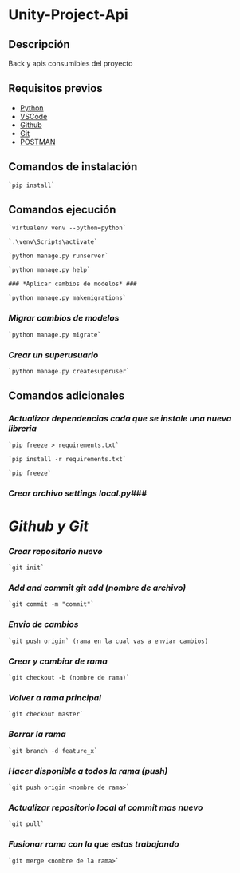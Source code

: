 # **Unity-Project-Api** #

## Descripción ##

Back y apis consumibles del proyecto

## Requisitos previos ##
- [Python](https://www.python.org/downloads/)
- [VSCode](https://visualstudio.microsoft.com/es/downloads/)
- [Github](https://desktop.github.com/)
- [Git](https://git-scm.com/downloads)
- [POSTMAN](https://www.postman.com/downloads/)

## Comandos de instalación ##

    `pip install`

## Comandos ejecución ##

    `virtualenv venv --python=python`
    
    `.\venv\Scripts\activate`

    `python manage.py runserver`
    
    `python manage.py help`

    ### *Aplicar cambios de modelos* ###

    `python manage.py makemigrations`

### *Migrar cambios de modelos* ###

    `python manage.py migrate` 

### *Crear un superusuario* ###

    `python manage.py createsuperuser`

## Comandos adicionales ##

### *Actualizar dependencias cada que se instale una nueva libreria* ###
    
    `pip freeze > requirements.txt`

    `pip install -r requirements.txt`

    `pip freeze`

### *Crear archivo settings local.py*###

# **_Github y Git_** #

### *Crear repositorio nuevo* ###
  
    `git init`

### *Add and commit git add (nombre de archivo)* ###

    `git commit -m "commit"`

### *Envio de cambios* ###
    
    `git push origin` (rama en la cual vas a enviar cambios)

### *Crear y cambiar de rama* ###
    
    `git checkout -b (nombre de rama)`

### *Volver a rama principal* ###
    
    `git checkout master`

### *Borrar la rama* ###
    
    `git branch -d feature_x`

### *Hacer disponible a todos la rama (push)* ###
    
    `git push origin <nombre de rama>`

### *Actualizar repositorio local al commit mas nuevo* ###
    
    `git pull`

### *Fusionar rama con la que estas trabajando* ###
    
    `git merge <nombre de la rama>`
